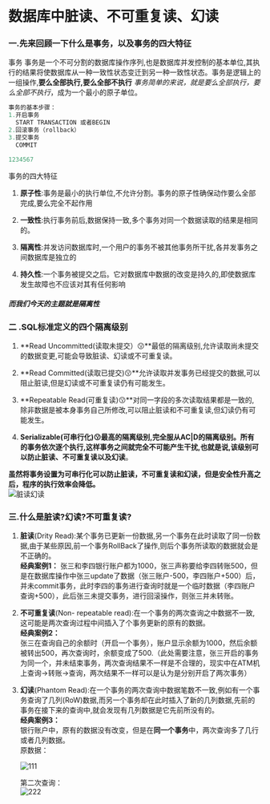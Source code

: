#  数据库中脏读、不可重复读、幻读

### 一.先来回顾一下什么是事务，以及事务的四大特征

事务
事务是一个不可分割的数据库操作序列,也是数据库并发控制的基本单位,其执行的结果将使数据库从一种一致性状态变迁到另一种一致性状态。事务是逻辑上的一组操作,**要么全部执行,要么全部不执行**
*事务简单的来说，就是要么全部执行，要么全部不执行*，成为一个最小的原子单位。

```java
事务的基本步骤：
1.开启事务
  START TRANSACTION 或者BEGIN
2.回滚事务（rollback）
3.提交事务
  COMMIT

1234567
```

事务的四大特征

1. **原子性**:事务是最小的执行单位,不允许分割。事务的原子性确保动作要么全部完成,要么完全不起作用

2. **一致性**:执行事务前后,数据保持一致,多个事务对同一个数据读取的结果是相同的。

3. **隔离性**:并发访问数据库时,一个用户的事务不被其他事务所干扰,各并发事务之间数据库是独立的

4. **持久性**:一个事务被提交之后。它对数据库中数据的改变是持久的,即使数据库发生故障也不应该对其有任何影响

##### 而我们今天的主题就是隔离性  

### 二 .SQL标准定义的四个隔离级别

1. **Read Uncommitted(读取未提交）😗**最低的隔离级别,允许读取尚未提交的数据变更,可能会导致脏读、幻读或不可重复读。

2. **Read Committed(读取已提交)😗**允许读取并发事务已经提交的数据,可以阻止脏读,但是幻读或不可重复读仍有可能发生。

3. **Repeatable Read(可重复读)😗**对同一字段的多次读取结果都是一致的,除非数据是被本身事务自己所修改,可以阻止脏读和不可重复读,但幻读仍有可能发生。

4. **Serializable(可串行化)😗**最高的隔离级别,完全服从AC|D的隔离级别。所有的事务依次逐个执行,这样事务之间就完全不可能产生干扰,也就是说,该级别**可以防止脏读、不可重复读以及幻读**。  

**虽然将事务设置为可串行化可以防止脏读，不可重复读和幻读，但是安全性升高之后，程序的执行效率会降低。**    
![脏读幻读](https://user-images.githubusercontent.com/108125193/192178758-82811081-71d9-4b32-b003-150c899b7060.png)

### 三.什么是脏读?幻读?不可重复读?

1. **脏读**(Drity Read):某个事务已更新一份数据,另一个事务在此时读取了同一份数据,由于某些原因,前一个事务RollBack了操作,则后个事务所读取的数据就会是不正确的。  
   **经典案例1：**
   张三和李四银行账户都为1000，张三声称要给李四转账500，但是在数据库操作中张三update了数据（张三账户-500，李四账户+500）后，并未commit事务，此时李四的事务进行查询时就是一个临时数据（李四账户查询+500），此后张三未提交事务，进行回滚操作，则张三并未转账。    

2. **不可重复读**(Non- repeatable read):在一个事务的两次查询之中数据不一致,这可能是两次查询过程中间插入了个事务更新的原有的数据。  
   **经典案例2：**  
   张三在查询自己的余额时（开启一个事务），账户显示余额为1000，然后余额被转出500，再次查询时，余额变成了500.（此处需要注意，张三开启的事务为同一个，并未结束事务，两次查询结果不一样是不合理的，现实中在ATM机上查询->转账->查询，两次结果不一样可以是认为是分别开启了两次事务）  

3. **幻读**(Phantom Read):在一个事务的两次查询中数据笔数不一致,例如有一个事务查询了几列(RoW)数据,而另一个事务却在此时插入了新的几列数据,先前的事务在接下来的查询中,就会发现有几列数据是它先前所没有的。  
   **经典案例3：**  
   银行账户中，原有的数据没有改变，但是在**同一个事务**中，两次查询多了几行或者几列数据。  
   原数据：  
   
   ![111](https://user-images.githubusercontent.com/108125193/192178819-9fe17926-f2c6-4428-9065-1f60d5957e9a.png)

   第二次查询：  
   ![222](https://user-images.githubusercontent.com/108125193/192178973-b64ba722-3633-4c87-b017-dbe08b179076.png)
